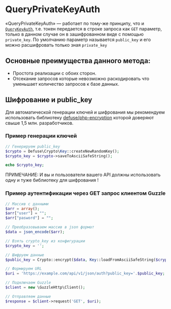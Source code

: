 # QueryPrivateKeyAuth
«QueryPrivateKeyAuth» — работает по тому-же принципу, что и [`QueryKeyAuth`](https://github.com/pllano/APIS-2018/blob/master/doc/QueryKeyAuth.md), т.е. токен передается в строке запроса как `GET` параметр, только в данном случае он в зашифрованном виде с помощью `private_key`. По умолчанию параметр называется `public_key` и его можно расшифровать только зная `private_key`

## Основные преимущества данного метода:
- Простота реализации с обоих сторон.
- Отсекание запросов которые невозможно раскодировать что уменьшает количество запросов к базе данных.

## Шифрование и public_key
Для автоматической генерации ключей и шифрования мы рекомендуем использовать библиотеку [defuse/php-encryption](https://github.com/defuse/php-encryption) которой доверяют свыше 1,5 млн. разработчиков.
### Пример генерации ключей
``` php
// Генерируем public_key
$crypto = Defuse\Crypto\Key::createNewRandomKey();
$crypto_key = $crypto->saveToAsciiSafeString();

echo $crypto_key;
```
ПРИМЕЧАНИЕ: И вы и пользователи вашего API должны использовать одну и туже библиотеку для шифрования !

### Пример аутентификации через GET запрос клиентом Guzzle
``` php
// Массив с данными
$arr = array();
$arr["user"] = "";
$arr["pasword"] = "";

// Преобразовываем массив в json формат
$data = json_encode($arr);

// Взять crypto_key из конфигурации
$crypto_key = '';

// Шифруем данные
$public_key = Crypto::encrypt($data, Key::loadFromAsciiSafeString($crypto_key));

// Формируем URL
$uri = 'https://example.com/api/v1/json/auth?public_key='.$public_key;

// Подключаем Guzzle
$client = new \GuzzleHttp\Client();

// Отправляем данные
$response = $client->request('GET', $uri);
```

